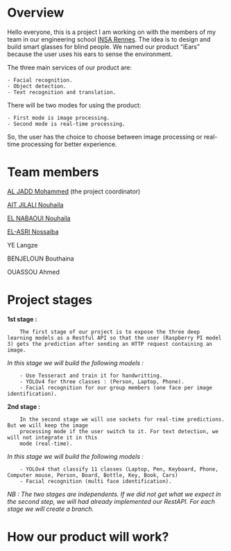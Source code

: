 # Overview

Hello everyone, this is a project I am working on with the members of my team in our engineering school [INSA Rennes](https://www.insa-rennes.fr/). The idea is to design and build smart glasses for blind people. We named our product “iEars” because the user uses his ears to sense the environment.

The three main services of our product are:
    
    - Facial recognition.
    - Object detection.
    - Text recognition and translation.

There will be two modes for using the product:

    - First mode is image processing. 
    - Second mode is real-time processing.

So, the user has the choice to choose between image processing or real-time processing for better experience.  

# Team members

[AL JADD Mohammed](https://www.linkedin.com/in/aljadd/) (the project coordinator)

[AIT JILALI Nouhaila](https://www.linkedin.com/in/nouhaila-ait-jilali-a751951b7/)

[EL NABAOUI Nouhaila](https://www.linkedin.com/in/nouhaila-el-nabaoui-b43b8b19b/)

[EL-ASRI Nossaiba](https://www.linkedin.com/in/nossaiba-el-asri-725b331b2/)

YE Langze

BENJELOUN Bouthaina

OUASSOU Ahmed

# Project stages

**1st stage :**

        The first stage of our project is to expose the three deep learning models as a Restful API so that the user (Raspberry PI model 3) gets the prediction after sending an HTTP request containing an image.

*In this stage we will build the following models :*

        - Use Tesseract and train it for handwritting.
        - YOLOv4 for three classes : (Person, Laptop, Phone).
        - Facial recognition for our group members (one face per image identification).


**2nd stage :**

        In the second stage we will use sockets for real-time predictions. But we will keep the image
        processing mode if the user switch to it. For text detection, we will not integrate it in this
        mode (real-time).

*In this stage we will build the following models :*

        - YOLOv4 that classify 11 classes (Laptop, Pen, Keyboard, Phone, Computer mouse, Person, Board, Bottle, Key, Book, Cars)
        - Facial recognition (multi face identification).



*NB : The two stages are independents. If we did not get what we expect in the second step, we will had already implemented our RestAPI. For each stage we will create a branch.* 


# How our product will work?

